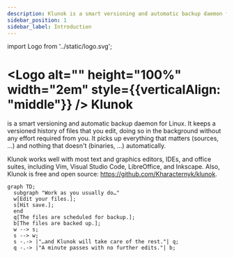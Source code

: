```yaml
---
description: Klunok is a smart versioning and automatic backup daemon for Linux.
sidebar_position: 1
sidebar_label: Introduction
---
```


import Logo from '../static/logo.svg';

# <Logo alt="" height="100%" width="2em" style={{verticalAlign: "middle"}} /> Klunok

<head>
  <title>Klunok</title>
</head>

is a smart versioning and automatic backup daemon for Linux.
It keeps a versioned history of files that you edit,
doing so in the background without any effort required from you.
It picks up everything that matters (sources, …) and nothing that doesn't (binaries, …)
automatically.

Klunok works well with most text and graphics editors, IDEs, and office suites,
including Vim, Visual Studio Code, LibreOffice, and Inkscape.
Also, Klunok is free and open source: https://github.com/Kharacternyk/klunok.

```mermaid
graph TD;
  subgraph "Work as you usually do…"
  w[Edit your files.];
  s[Hit save.];
  end
  q[The files are scheduled for backup.];
  b[The files are backed up.];
  w --> s;
  s --> w;
  s -.-> |"…and Klunok will take care of the rest."| q;
  q -.-> |"A minute passes with no further edits."| b;
```
